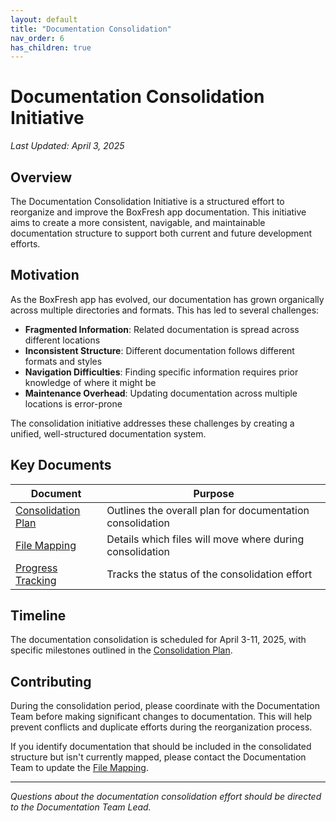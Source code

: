```yaml
---
layout: default
title: "Documentation Consolidation"
nav_order: 6
has_children: true
---
```


# Documentation Consolidation Initiative

*Last Updated: April 3, 2025*

## Overview

The Documentation Consolidation Initiative is a structured effort to reorganize and improve the BoxFresh app documentation. This initiative aims to create a more consistent, navigable, and maintainable documentation structure to support both current and future development efforts.

## Motivation

As the BoxFresh app has evolved, our documentation has grown organically across multiple directories and formats. This has led to several challenges:

- **Fragmented Information**: Related documentation is spread across different locations
- **Inconsistent Structure**: Different documentation follows different formats and styles
- **Navigation Difficulties**: Finding specific information requires prior knowledge of where it might be
- **Maintenance Overhead**: Updating documentation across multiple locations is error-prone

The consolidation initiative addresses these challenges by creating a unified, well-structured documentation system.

## Key Documents

| Document | Purpose |
|----------|---------|
| [Consolidation Plan](consolidation-plan.md) | Outlines the overall plan for documentation consolidation |
| [File Mapping](file-mapping.md) | Details which files will move where during consolidation |
| [Progress Tracking](progress.md) | Tracks the status of the consolidation effort |

## Timeline

The documentation consolidation is scheduled for April 3-11, 2025, with specific milestones outlined in the [Consolidation Plan](consolidation-plan.md).

## Contributing

During the consolidation period, please coordinate with the Documentation Team before making significant changes to documentation. This will help prevent conflicts and duplicate efforts during the reorganization process.

If you identify documentation that should be included in the consolidated structure but isn't currently mapped, please contact the Documentation Team to update the [File Mapping](file-mapping.md).

---

*Questions about the documentation consolidation effort should be directed to the Documentation Team Lead.* 